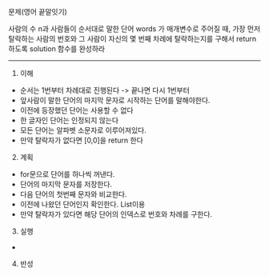문제(영어 끝말잇기)

사람의 수 n과 사람들이 순서대로 말한 단어 words 가 매개변수로 주어질 때, 
가장 먼저 탈락하는 사람의 번호와 그 사람이 자신의 몇 번째 차례에 탈락하는지를 구해서 return 하도록 solution 함수를 완성하라

---

1. 이해
- 순서는 1번부터 차례대로 진행된다 -> 끝나면 다시 1번부터
- 앞사람이 말한 단어의 마지막 문자로 시작하는 단어를 말해야한다. 
- 이전에 등장했던 단어는 사용할 수 없다
- 한 글자인 단어는 인정되지 않는다
- 모든 단어는 알파벳 소문자로 이루어져있다.
- 만약 탈락자가 없다면 [0,0]을 return 한다

2. 계획
- for문으로 단어를 하나씩 꺼낸다.
- 단어의 마지막 문자를 저장한다.
- 다음 단어의 첫번째 문자와 비교한다.
- 이전에 나왔던 단어인지 확인한다. List이용
- 만약 탈락자가 있다면 해당 단어의 인덱스로 번호와 차례를 구한다.

3. 실행
-

4. 반성
